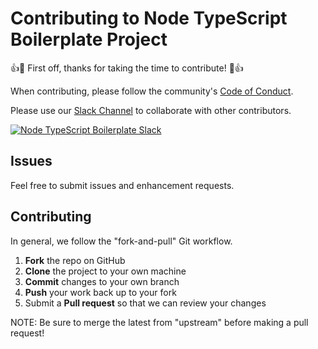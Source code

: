 # Contributing to Node TypeScript Boilerplate Project

:+1::tada: First off, thanks for taking the time to contribute! :tada::+1:

When contributing, please follow the community's [Code of Conduct](CODE_OF_CONDUCT.md).

Please use our [Slack Channel](https://join.slack.com/t/nodetypescript-boiler/shared_invite/enQtNzg3NTI3NDc3MzgxLTBmNWI2ZjFlMzcxNTI2MmEyMWI4MDY4NjBlNTNhNzNjY2QxMmQxM2M5OWU4ZDNhMmYzOTNjODUxODllYjM2OGY) to collaborate with other contributors.

<a href="https://communityinviter.com/apps/nodetypescript-boiler/node-typescript-boilerplate" rel="Node TypeScript Boilerplate Community">![Node TypeScript Boilerplate Slack](https://img.shields.io/badge/JOIN-Slack%20Channel-green.svg?longCache=true&style=for-the-badge)</a>

Issues
------

Feel free to submit issues and enhancement requests.

Contributing
------------

In general, we follow the "fork-and-pull" Git workflow.

 1. **Fork** the repo on GitHub
 2. **Clone** the project to your own machine
 3. **Commit** changes to your own branch
 4. **Push** your work back up to your fork
 5. Submit a **Pull request** so that we can review your changes

NOTE: Be sure to merge the latest from "upstream" before making a pull request!
